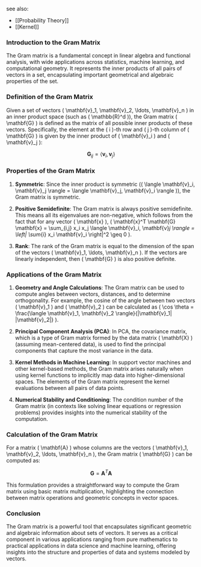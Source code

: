 see also:
- [[Probability Theory]]
- [[Kernel]]

### Introduction to the Gram Matrix

The Gram matrix is a fundamental concept in linear algebra and functional analysis, with wide applications across statistics, machine learning, and computational geometry. It represents the inner products of all pairs of vectors in a set, encapsulating important geometrical and algebraic properties of the set.

### Definition of the Gram Matrix

Given a set of vectors \( \mathbf{v}_1, \mathbf{v}_2, \ldots, \mathbf{v}_n \) in an inner product space (such as \( \mathbb{R}^d \)), the Gram matrix \( \mathbf{G} \) is defined as the matrix of all possible inner products of these vectors. Specifically, the element at the \( i \)-th row and \( j \)-th column of \( \mathbf{G} \) is given by the inner product of \( \mathbf{v}_i \) and \( \mathbf{v}_j \):

$$
\mathbf{G}_{ij} = \langle \mathbf{v}_i, \mathbf{v}_j \rangle
$$

### Properties of the Gram Matrix

1. **Symmetric**: Since the inner product is symmetric (\( \langle \mathbf{v}_i, \mathbf{v}_j \rangle = \langle \mathbf{v}_j, \mathbf{v}_i \rangle \)), the Gram matrix is symmetric.

2. **Positive Semidefinite**: The Gram matrix is always positive semidefinite. This means all its eigenvalues are non-negative, which follows from the fact that for any vector \( \mathbf{x} \), \( \mathbf{x}^T \mathbf{G} \mathbf{x} = \sum_{i,j} x_i x_j \langle \mathbf{v}_i, \mathbf{v}_j \rangle = \left\| \sum_{i} x_i \mathbf{v}_i \right\|^2 \geq 0 \).

3. **Rank**: The rank of the Gram matrix is equal to the dimension of the span of the vectors \( \mathbf{v}_1, \ldots, \mathbf{v}_n \). If the vectors are linearly independent, then \( \mathbf{G} \) is also positive definite.

### Applications of the Gram Matrix

1. **Geometry and Angle Calculations**: The Gram matrix can be used to compute angles between vectors, distances, and to determine orthogonality. For example, the cosine of the angle between two vectors \( \mathbf{v}_1 \) and \( \mathbf{v}_2 \) can be calculated as \( \cos \theta = \frac{\langle \mathbf{v}_1, \mathbf{v}_2 \rangle}{\|\mathbf{v}_1\| \|\mathbf{v}_2\|} \).

2. **Principal Component Analysis (PCA)**: In PCA, the covariance matrix, which is a type of Gram matrix formed by the data matrix \( \mathbf{X} \) (assuming mean-centered data), is used to find the principal components that capture the most variance in the data.

3. **Kernel Methods in Machine Learning**: In support vector machines and other kernel-based methods, the Gram matrix arises naturally when using kernel functions to implicitly map data into higher-dimensional spaces. The elements of the Gram matrix represent the kernel evaluations between all pairs of data points.

4. **Numerical Stability and Conditioning**: The condition number of the Gram matrix (in contexts like solving linear equations or regression problems) provides insights into the numerical stability of the computation.

### Calculation of the Gram Matrix

For a matrix \( \mathbf{A} \) whose columns are the vectors \( \mathbf{v}_1, \mathbf{v}_2, \ldots, \mathbf{v}_n \), the Gram matrix \( \mathbf{G} \) can be computed as:

$$
\mathbf{G} = \mathbf{A}^T \mathbf{A}
$$

This formulation provides a straightforward way to compute the Gram matrix using basic matrix multiplication, highlighting the connection between matrix operations and geometric concepts in vector spaces.

### Conclusion

The Gram matrix is a powerful tool that encapsulates significant geometric and algebraic information about sets of vectors. It serves as a critical component in various applications ranging from pure mathematics to practical applications in data science and machine learning, offering insights into the structure and properties of data and systems modeled by vectors.